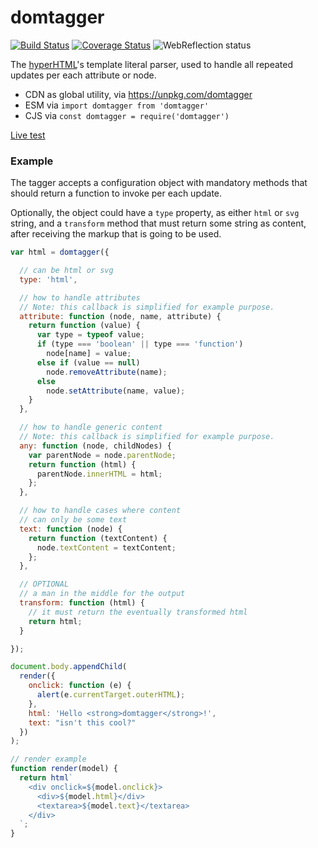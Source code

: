 # domtagger

[![Build Status](https://travis-ci.com/WebReflection/domtagger.svg?branch=master)](https://travis-ci.com/WebReflection/domtagger) [![Coverage Status](https://coveralls.io/repos/github/WebReflection/domtagger/badge.svg?branch=master)](https://coveralls.io/github/WebReflection/domtagger?branch=master) ![WebReflection status](https://offline.report/status/webreflection.svg)

The [hyperHTML](https://github.com/WebReflection/hyperHTML#hyperhtml)'s template literal parser, used to handle all repeated updates per each attribute or node.

  * CDN as global utility, via https://unpkg.com/domtagger
  * ESM via `import domtagger from 'domtagger'`
  * CJS via `const domtagger = require('domtagger')`

[Live test](https://WebReflection.github.io/is-array/test/)

### Example

The tagger accepts a configuration object with mandatory methods that should return a function to invoke per each update.

Optionally, the object could have a `type` property, as either `html` or `svg` string, and a `transform` method that must return some string as content, after receiving the markup that is going to be used.

```js
var html = domtagger({

  // can be html or svg
  type: 'html',

  // how to handle attributes
  // Note: this callback is simplified for example purpose.
  attribute: function (node, name, attribute) {
    return function (value) {
      var type = typeof value;
      if (type === 'boolean' || type === 'function')
        node[name] = value;
      else if (value == null)
        node.removeAttribute(name);
      else
        node.setAttribute(name, value);
    }
  },

  // how to handle generic content
  // Note: this callback is simplified for example purpose.
  any: function (node, childNodes) {
    var parentNode = node.parentNode;
    return function (html) {
      parentNode.innerHTML = html;
    };
  },

  // how to handle cases where content
  // can only be some text
  text: function (node) {
    return function (textContent) {
      node.textContent = textContent;
    };
  },

  // OPTIONAL
  // a man in the middle for the output
  transform: function (html) {
    // it must return the eventually transformed html
    return html;
  }

});

document.body.appendChild(
  render({
    onclick: function (e) {
      alert(e.currentTarget.outerHTML);
    },
    html: 'Hello <strong>domtagger</strong>!',
    text: "isn't this cool?"
  })
);

// render example
function render(model) {
  return html`
    <div onclick=${model.onclick}>
      <div>${model.html}</div>
      <textarea>${model.text}</textarea>
    </div>
  `;
}
```